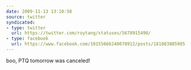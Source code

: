 ```yaml
---
date: 2009-11-13 13:10:58
source: twitter
syndicated:
- type: twitter
  url: https://twitter.com/roytang/statuses/5678915490/
- type: facebook
  url: https://www.facebook.com/10155666240078912/posts/181083885985
---
```


boo, PTQ tomorrow was canceled!